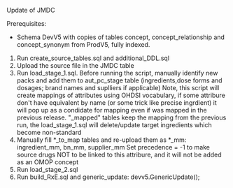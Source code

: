 Update of JMDC

Prerequisites:
- Schema DevV5 with copies of tables concept, concept_relationship and concept_synonym from ProdV5, fully indexed.

1. Run create_source_tables.sql and additional_DDL.sql
2. Upload the source file in the JMDC table 
4. Run load_stage_1.sql. Before running the script, manually identify new packs and add them to aut_pc_stage table (ingredients,dose forms and dosages; brand names and suplliers if applicable)
Note, this script will create mappings of attributes using OHDSI vocabulary, if some attribure don't have equivalent by name (or some trick like precise ingrdient) it will pop up as a condidate for mapping even if was mapped in the previous release.
"_mapped" tables keep the mapping from the previous run, the load_stage_1.sql will delete/update target ingredients which become non-standard
5. Manually fill *_to_map tables and re-upload them as *_mm: ingredient_mm, bn_mm, supplier_mm 
Set precedence = -1 to make source drugs NOT to be linked to this attribure, and it will not be added as an OMOP concept
6. Run load_stage_2.sql
7. Run build_RxE.sql and generic_update: devv5.GenericUpdate();
